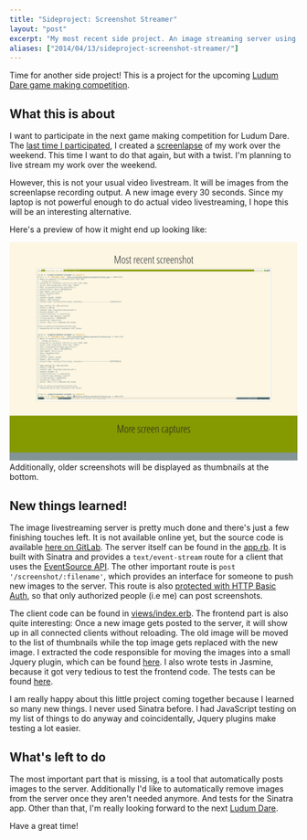 ```yaml
---
title: "Sideproject: Screenshot Streamer"
layout: "post"
excerpt: "My most recent side project. An image streaming server using Sinatra."
aliases: ["2014/04/13/sideproject-screenshot-streamer/"]
---
```


Time for another side project! This is a project for the upcoming [Ludum Dare game making competition](http://www.ludumdare.com/compo/).

## What this is about

I want to participate in the next game making competition for Ludum Dare. The [last time I participated](http://phansch.net/2012/12/26/ludum-dare-25-post-mortem/), I created a [screenlapse](https://www.youtube.com/watch?v=eX7fsD3Hbmc) of my work over the weekend.
This time I want to do that again, but with a twist. I'm planning to live stream my work over the weekend.

However, this is not your usual video livestream. It will be images from the screenlapse recording output. A new image every 30 seconds. Since my laptop is not powerful enough to do actual video livestreaming, I hope this will be an interesting alternative.

Here's a preview of how it might end up looking like:

<a href="/assets/images/posts/2014-04-13-sideproject-screenshot-streamer/frontend.png">
  <img src="/assets/images/posts/2014-04-13-sideproject-screenshot-streamer/frontend.png" class="img-thumbnail" alt="project screenshot">
</a>
Additionally, older screenshots will be displayed as thumbnails at the bottom.

## New things learned!

The image livestreaming server is pretty much done and there's just a few finishing touches left. It is not available online yet, but the source code is available [here on GitLab](https://gitlab.com/phansch/screenshot-streamer/tree/master). The server itself can be found in the [app.rb](https://gitlab.com/phansch/screenshot-streamer/blob/master/app.rb). It is built with Sinatra and provides a `text/event-stream` route for a client that uses the [EventSource API](https://developer.mozilla.org/en-US/docs/Web/API/EventSource). The other important route is `post '/screenshot/:filename'`, which provides an interface for someone to push new images to the server. This route is also [protected with HTTP Basic Auth](https://gitlab.com/phansch/screenshot-streamer/blob/master/helpers/auth.rb), so that only authorized people (i.e me) can post screenshots.

The client code can be found in [views/index.erb](https://gitlab.com/phansch/screenshot-streamer/blob/master/views/index.erb). The frontend part is also quite interesting: Once a new image gets posted to the server, it will show up in all connected clients without reloading. The old image will be moved to the list of thumbnails while the top image gets replaced with the new image. I extracted the code responsible for moving the images into a small Jquery plugin, which can be found [here](https://gitlab.com/phansch/screenshot-streamer/blob/master/public/js/MoveImages.js). I also wrote tests in Jasmine, because it got very tedious to test the frontend code. The tests can be found [here](https://gitlab.com/phansch/screenshot-streamer/blob/master/spec/javascripts/MoveImage.spec.js).

I am really happy about this little project coming together because I learned so many new things. I never used Sinatra before. I had JavaScript testing on my list of things to do anyway and coincidentally, Jquery plugins make testing a lot easier.

## What's left to do

The most important part that is missing, is a tool that automatically posts images to the server. Additionally I'd like to automatically remove images from the server once they aren't needed anymore. And tests for the Sinatra app. Other than that, I'm really looking forward to the next [Ludum Dare](http://www.ludumdare.com/).

Have a great time!
